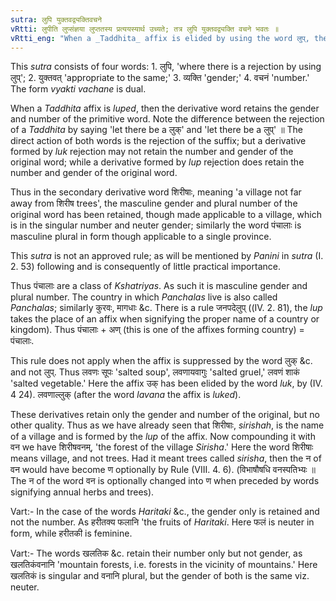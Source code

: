 ```yaml
---
sutra: लुपि युक्तवद्व्यक्तिवचने
vRtti: लुपीति लुप्संज्ञया लुप्ततस्य प्रत्ययस्यार्थ उच्यते; तत्र लुपि युक्तवद्व्यक्ति वचने भवतः ॥
vRtti_eng: "When a _Taddhita_ affix is elided by using the word लुप्, then the gender and number (of the derivative word) agree with those of the original word."
---
```

This _sutra_ consists of four words: 1. लुपि, 'where there is a rejection by using लुप्'; 2. युक्तवत् 'appropriate to the same;' 3. व्यक्ति 'gender;' 4. वचनं 'number.' The form _vyakti_ _vachane_ is dual.

When a _Taddhita_ affix is _luped_, then the derivative word retains the gender and number of the primitive word. Note the difference between the rejection of a _Taddhita_ by saying 'let there be a लुक्' and 'let there be a लुप्' ॥ The direct action of both words is the rejection of the suffix; but a derivative formed by _luk_ rejection may not retain the number and gender of the original word; while a derivative formed by _lup_ rejection does retain the number and gender of the original word.

Thus in the secondary derivative word शिरीषाः, meaning 'a village not far away from शिरीष trees', the masculine gender and plural number of the original word has been retained, though made applicable to a village, which is in the singular number and neuter gender; similarly the word पंचालाः is masculine plural in form though applicable to a single province.

This _sutra_ is not an approved rule; as will be mentioned by _Panini_ in _sutra_ (I. 2. 53) following and is consequently of little practical importance.

Thus पंचालाः are a class of _Kshatriyas_. As such it is masculine gender and plural number. The country in which _Panchalas_ live is also called _Panchalas_; similarly कुरवः, मागधाः &c. There is a rule जनपदेलुप् ((IV. 2. 81), the _lup_ takes the place of an affix when signifying the proper name of a country or kingdom). Thus पंचालाः + अण् (this is one of the affixes forming country) = पंचालाः.

This rule does not apply when the affix is suppressed by the word लुक् &c. and not लुप्. Thus लवणः सूपः 'salted soup', लवणायवागुः 'salted gruel,' लवणं शाकं 'salted vegetable.' Here the affix उक् has been elided by the word _luk_, by (IV. 4 24). लवणाल्लुक् (after the word _lavana_ the affix is _luked_).

These derivatives retain only the gender and number of the original, but no other quality. Thus as we have already seen that शिरीषाः, _sirishah_, is the name of a village and is formed by the _lup_ of the affix. Now compounding it with वन we have शिरीषवनम्, 'the forest of the village _Sirisha_.' Here the word शिरीषाः means village, and not trees. Had it meant trees called _sirisha_, then the न of वन would have become  ण optionally by Rule (VIII. 4. 6). (विभाषौषधि वनस्पतिभ्यः ॥ The न of the word वन is optionally changed into ण when preceded by words signifying annual herbs and trees).

Vart:- In the case of the words _Haritaki_ &c., the gender only is retained and not the number. As हरीतक्य फलानि 'the fruits of _Haritaki_. Here फलं is neuter in form, while हरीतकी is feminine.

Vart:- The words खलतिक &c. retain their number only but not gender, as खलतिकंवनानि 'mountain forests, i.e. forests in the vicinity of mountains.' Here खलतिकं is singular and वनानि plural, but the gender of both is the same viz. neuter.
